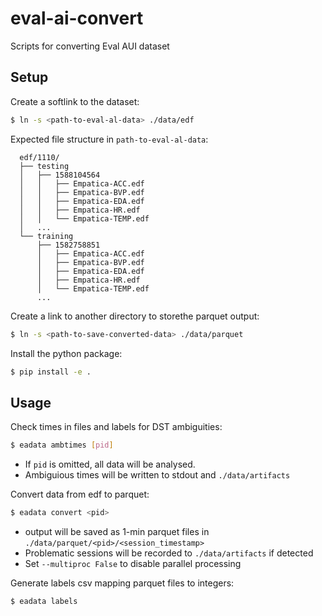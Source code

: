 # eval-ai-convert

Scripts for converting Eval AUI dataset

## Setup

Create a softlink to the dataset:

```bash
$ ln -s <path-to-eval-al-data> ./data/edf
```

Expected file structure in `path-to-eval-al-data`:
```
  edf/1110/
  ├── testing
  │   ├── 1588104564
  │   │   ├── Empatica-ACC.edf
  │   │   ├── Empatica-BVP.edf
  │   │   ├── Empatica-EDA.edf
  │   │   ├── Empatica-HR.edf
  │   │   └── Empatica-TEMP.edf
  │   ...
  └── training
      ├── 1582758851
      │   ├── Empatica-ACC.edf
      │   ├── Empatica-BVP.edf
      │   ├── Empatica-EDA.edf
      │   ├── Empatica-HR.edf
      │   └── Empatica-TEMP.edf
      ...
```

Create a link to another directory to storethe parquet output:
```bash
$ ln -s <path-to-save-converted-data> ./data/parquet
```

Install the python package:
```bash
$ pip install -e .
```

## Usage

Check times in files and labels for DST ambiguities:
```bash
$ eadata ambtimes [pid]
```
* If `pid` is omitted, all data will be analysed.
* Ambiguious times will be written to stdout and `./data/artifacts`

Convert data from edf to parquet:
```bash
$ eadata convert <pid>
```
* output will be saved as 1-min parquet files in `./data/parquet/<pid>/<session_timestamp>`
* Problematic sessions will be recorded to `./data/artifacts` if detected
* Set `--multiproc False` to disable parallel processing

Generate labels csv mapping parquet files to integers:
```bash
$ eadata labels
```


